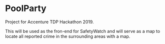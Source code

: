 # PoolParty

Project for Accenture TDP Hackathon 2019.

This will be used as the fron-end for SafetyWatch and will serve as a map to locate all reported crime in the surrounding areas with a map.
